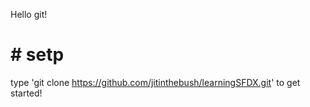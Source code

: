 Hello git!

# # setp


type 'git clone https://github.com/jitinthebush/learningSFDX.git' to get started!

